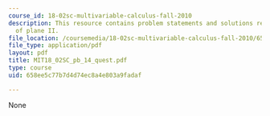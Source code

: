 ```yaml
---
course_id: 18-02sc-multivariable-calculus-fall-2010
description: This resource contains problem statements and solutions related to equations
  of plane II.
file_location: /coursemedia/18-02sc-multivariable-calculus-fall-2010/658ee5c77b7d4d74ec8a4e803a9fadaf_MIT18_02SC_pb_14_quest.pdf
file_type: application/pdf
layout: pdf
title: MIT18_02SC_pb_14_quest.pdf
type: course
uid: 658ee5c77b7d4d74ec8a4e803a9fadaf

---
```

None